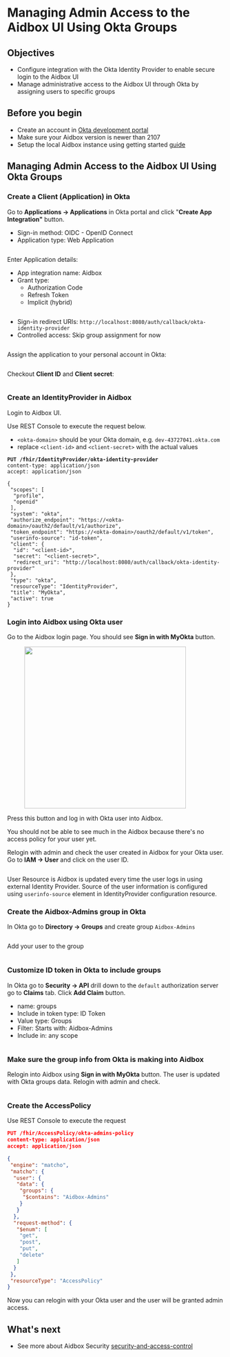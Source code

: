 # Managing Admin Access to the Aidbox UI Using Okta Groups

## Objectives

* Configure integration with the Okta Identity Provider to enable secure login to the Aidbox UI
* Manage administrative access to the Aidbox UI through Okta by assigning users to specific groups

## Before you begin

* Create an account in [Okta development portal](https://developer.okta.com/)
* Make sure your Aidbox version is newer than 2107
* Setup the local Aidbox instance using getting started [guide](../../getting-started/run-aidbox-locally.md)

## Managing Admin Access to the Aidbox UI Using Okta Groups

### Create a Client (Application) in Okta

Go to **Applications -> Applications** in Okta portal and click "**Create App Integration"** button.

* Sign-in method: OIDC - OpenID Connect
* Application type: Web Application

<figure><img src="../../../.gitbook/assets/image (113).png" alt=""><figcaption></figcaption></figure>

Enter Application details:

* App integration name: Aidbox
* Grant type:&#x20;
  * Authorization Code
  * Refresh Token
  * Implicit (hybrid)

<figure><img src="../../../.gitbook/assets/image (116).png" alt=""><figcaption></figcaption></figure>

* Sign-in redirect URIs: `http://localhost:8080/auth/callback/okta-identity-provider`
* Controlled access: Skip group assignment for now

<figure><img src="../../../.gitbook/assets/image (115).png" alt=""><figcaption></figcaption></figure>

Assign the application to your personal account in Okta:

<figure><img src="../../../.gitbook/assets/image (118).png" alt=""><figcaption></figcaption></figure>

Checkout **Client ID** and **Client secret**:

<figure><img src="../../../.gitbook/assets/image (117).png" alt=""><figcaption></figcaption></figure>

### Create an IdentityProvider in Aidbox

Login to Aidbox UI.&#x20;

Use REST Console to execute the request below.

* `<okta-domain>` should be your Okta domain, e.g. `dev-43727041.okta.com`
* replace `<client-id>` and `<client-secret>` with the actual values

<pre class="language-json"><code class="lang-json"><strong>PUT /fhir/IdentityProvider/okta-identity-provider
</strong>content-type: application/json
accept: application/json

{
 "scopes": [
  "profile",
  "openid"
 ],
 "system": "okta",
 "authorize_endpoint": "https://&#x3C;okta-domain>/oauth2/default/v1/authorize",
 "token_endpoint": "https://&#x3C;okta-domain>/oauth2/default/v1/token",
 "userinfo-source": "id-token",
 "client": {
  "id": "&#x3C;client-id>",
  "secret": "&#x3C;client-secret>",
  "redirect_uri": "http://localhost:8080/auth/callback/okta-identity-provider"
 },
 "type": "okta",
 "resourceType": "IdentityProvider",
 "title": "MyOkta",
 "active": true
}
</code></pre>

### Login into Aidbox using Okta user

Go to the Aidbox login page. You should see **Sign in with MyOkta** button.&#x20;

<figure><img src="../../../.gitbook/assets/image (119).png" alt="" width="375"><figcaption></figcaption></figure>

Press this button and log in with Okta user into Aidbox.

You should not be able to see much in the Aidbox because there's no access policy for your user yet.

Relogin with admin and check the user created in Aidbox for your Okta user. Go to **IAM -> User** and click on the user ID.

<figure><img src="../../../.gitbook/assets/image (120).png" alt=""><figcaption></figcaption></figure>

User Resource is Aidbox is updated every time the user logs in using external Identity Provider. Source of the user information is configured using `userinfo-source` element in IdentityProvider configuration resource.&#x20;

### Create the Aidbox-Admins group in Okta

In Okta go to **Directory -> Groups** and create group `Aidbox-Admins`

<figure><img src="../../../.gitbook/assets/image (121).png" alt=""><figcaption></figcaption></figure>

Add your user to the group

<figure><img src="../../../.gitbook/assets/image (124).png" alt=""><figcaption></figcaption></figure>

### Customize ID token in Okta to include groups

In Okta go to **Security -> API** drill down to the `default` authorization server go to **Claims** tab. Click **Add Claim** button.

* name: groups
* Include in token type: ID Token
* Value type: Groups
* Filter: Starts with: Aidbox-Admins
* Include in: any scope

<figure><img src="../../../.gitbook/assets/image (127).png" alt=""><figcaption></figcaption></figure>

### Make sure the group info from Okta is making into Aidbox

Relogin into Aidbox using **Sign in with MyOkta** button. The user is updated with Okta groups data. Relogin with admin and check.

<figure><img src="../../../.gitbook/assets/image (126).png" alt=""><figcaption></figcaption></figure>

### Create the AccessPolicy

Use REST Console to execute the request

```json
PUT /fhir/AccessPolicy/okta-admins-policy
content-type: application/json
accept: application/json

{
 "engine": "matcho",
 "matcho": {
  "user": {
   "data": {
    "groups": {
     "$contains": "Aidbox-Admins"
    }
   }
  },
  "request-method": {
   "$enum": [
    "get",
    "post",
    "put",
    "delete"
   ]
  }
 },
 "resourceType": "AccessPolicy"
}
```

Now you can relogin with your Okta user and the user will be granted admin access.

## What's next

* See more about Aidbox Security [security-and-access-control](../../modules/security-and-access-control/README.md)

